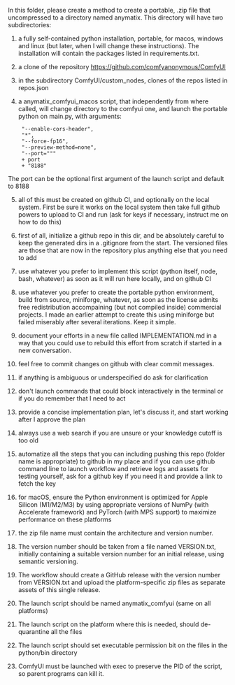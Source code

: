 In this folder, please create a method to create a portable, .zip file that uncompressed to a directory named anymatix. This directory will have two subdirectories:

1) a fully self-contained python installation, portable, for macos, windows and linux (but later, when I will change these instructions). The installation will contain the packages listed in requirements.txt. 

2) a clone of the repository https://github.com/comfyanonymous/ComfyUI

3) in the subdirectory ComfyUI/custom_nodes, clones of the repos listed in repos.json

4) a anymatix_comfyui_macos script, that independently from where called, will change directory to the comfyui one, and launch the portable python on main.py, with arguments: 

        "--enable-cors-header",
        "*",
        "--force-fp16",
        "--preview-method=none",
        "--port="""
        + port
        + "8188"

The port can be the optional first argument of the launch script and default to 8188

5) all of this must be created on github CI, and optionally on the local system. First be sure it works on the local system then take full github powers to upload to CI and run (ask for keys if necessary, instruct me on how to do this)

6) first of all, initialize a github repo in this dir, and be absolutely careful to keep the generated dirs in a .gitignore from the start. The versioned files are those that are now in the repository plus anything else that you need to add

7) use whatever you prefer to implement this script (python itself, node, bash, whatever) as soon as it will run here locally, and on github CI

8) use whatever you prefer to create the portable python environment, build from source, miniforge, whatever, as soon as the license admits free redistribution accompaining (but not compiled inside) commercial projects. I made an earlier attempt to create this using miniforge but failed miserably after several iterations. Keep it simple. 

9) document your efforts in a new file called IMPLEMENTATION.md in a way that you could use to rebuild this effort from scratch if started in a new conversation. 

10) feel free to commit changes on github with clear commit messages.

11) if anything is ambiguous or underspecified do ask for clarification

12) don't launch commands that could block interactively in the terminal or if you do remember that I need to act

13) provide a concise implementation plan, let's discuss it, and start working after I approve the plan

14) always use a web search if you are unsure or your knowledge cutoff is too old

15) automatize all the steps that you can including pushing this repo (folder name is appropriate) to github in my place and if you can use github command line to launch workflow and retrieve logs and assets for testing yourself, ask for a github key if you need it and provide a link to fetch the key

16) for macOS, ensure the Python environment is optimized for Apple Silicon (M1/M2/M3) by using appropriate versions of NumPy (with Accelerate framework) and PyTorch (with MPS support) to maximize performance on these platforms

17) the zip file name must contain the architecture and version number. 

18) The version number should be taken from a file named VERSION.txt, initially containing a suitable version number for an initial release, using semantic versioning.  

19) The workflow should create a GitHub release with the version number from VERSION.txt and upload the platform-specific zip files as separate assets of this single release.  

20) The launch script should be named anymatix_comfyui (same on all platforms)

21) The launch script on the platform where this is needed, should de-quarantine all the files

22) The launch script should set executable permission bit on the files in the python/bin directory

23) ComfyUI must be launched with exec to preserve the PID of the script, so parent programs can kill it.